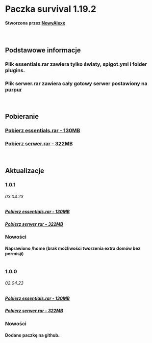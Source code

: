 <h1>Paczka survival 1.19.2</h1>
<h4>Stworzona przez <a href="https://github.com/NowyAlexx">NowyAlexx</a></h2>
<p>‎‎‎‎‎‎‎‎ㅤ</p>
<h2>Podstawowe informacje</h2>
<h3>Plik essentials.rar zawiera tylko światy, spigot.yml i folder plugins.</h3>
<h3>Plik serwer.rar zawiera cały gotowy serwer postawiony na <a href="https://purpurmc.org">purpur</a></h3>
<p>‎‎‎‎‎‎‎‎ㅤ</p>
<h2>Pobieranie</h2>
<h3><a href="https://download1493.mediafire.com/02uso5659hsgKvJLrYxM3lU-myaFePGTOR1uHuo_Mf9tDa4dTC_83xHOX7jNiOepwOve5Ev0JJ4GrnF_92IcSCSsZg/rkq82sy89uh2f95/survival-1.19.2-essentials-1.0.1.rar">Pobierz essentials.rar - 130MB</a></h3>
<h3><a href="https://download849.mediafire.com/gncxww8xxyqgo1ubYeZ3cC2egSpT19dfSnEfHb-tUFyGFgZ0ZQ7PB81UqdpQ64EiDK_jtPjW1Q9IS-ToqZaAJM-CVQ/v0h02piw4aowspt/survival-1.19.2-serwer-1.0.1.rar">Pobierz serwer.rar - 322MB</a></h3>
<p>‎‎‎‎‎‎‎‎ㅤ</p>
<h2>Aktualizacje</h2>
<h3>1.0.1</h3>
<h6>03.04.23</h2>
<h5><a href="https://download1493.mediafire.com/02uso5659hsgKvJLrYxM3lU-myaFePGTOR1uHuo_Mf9tDa4dTC_83xHOX7jNiOepwOve5Ev0JJ4GrnF_92IcSCSsZg/rkq82sy89uh2f95/survival-1.19.2-essentials-1.0.1.rar">Pobierz essentials.rar - 130MB</a></h5>
<h5><a href="https://download849.mediafire.com/gncxww8xxyqgo1ubYeZ3cC2egSpT19dfSnEfHb-tUFyGFgZ0ZQ7PB81UqdpQ64EiDK_jtPjW1Q9IS-ToqZaAJM-CVQ/v0h02piw4aowspt/survival-1.19.2-serwer-1.0.1.rar">Pobierz serwer.rar - 322MB</a></h5>
<h3>Nowości</h3>
<h4>Naprawiono /home (brak możliwości tworzenia extra domów bez permisji)</h4>
<h1></h1>
<h3>1.0.0</h3>
<h6>02.04.23</h2>
<h5><a href="https://download1586.mediafire.com/deabnjf97r2g-IOzgIuN2D9UmO6mVro2sifwfrNBnzSXNyLDwqNyrwlSFgeomG4y1BW7mKyO77Bnf2viGbjxdlelWw/151274ckqk8mdvd/survival-1.19.2-essentials-1.0.0.rar">Pobierz essentials.rar - 130MB</a></h5>
<h5><a href="https://download1588.mediafire.com/rg3a12oagy4gmgHrc9924fT3mGJQYIRcm2eWA9RC_7IFgg_5o3SScj0oou6jsjEMEYz-un7UyXi-mGHFV8oyN0zkrw/wuv19kcmly0sq8c/1.19.2-serwer-1.0.0.rar">Pobierz serwer.rar - 322MB</a></h5>
<h3>Nowości</h3>
<h4>Dodano paczkę na github.</h4>
<h1></h1>
